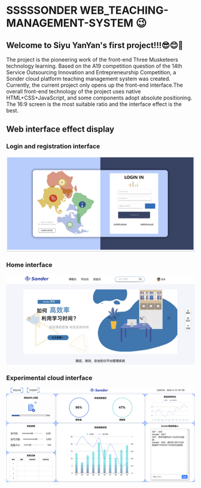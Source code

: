 # SSSSSONDER WEB_TEACHING-MANAGEMENT-SYSTEM 😉
## Welcome to Siyu YanYan's first project!!!😎😊🤗
The project is the pioneering work of the front-end Three Musketeers technology learning. Based on the A19 competition question of the 14th Service Outsourcing Innovation and Entrepreneurship Competition, a Sonder cloud platform teaching management system was created. Currently, the current project only opens up the front-end interface.The overall front-end technology of the project uses native HTML+CSS+JavaScript, and some components adopt absolute positioning. The 16:9 screen is the most suitable ratio and the interface effect is the best.

## Web interface effect display
### Login and registration interface
![image](https://github.com/SGYSY/web_Teaching-Management-System/blob/main/readme_pic/Picture2.png)
### Home interface
![image](https://github.com/SGYSY/web_Teaching-Management-System/blob/main/readme_pic/Picture.png)
### Experimental cloud interface
![image](https://github.com/SGYSY/web_Teaching-Management-System/blob/main/readme_pic/Picture1.png)
